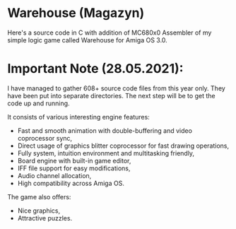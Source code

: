 # Warehouse (Magazyn)

Here's a source code in C with addition of MC680x0 Assembler of my simple logic game called 
Warehouse for Amiga OS 3.0.

# Important Note (28.05.2021):

I have managed to gather 608+ source code files from this year only.
They have been put into separate directories. The next step will be to 
get the code up and running.

It consists of various interesting engine features:
- Fast and smooth animation with double-buffering and video coprocessor sync,
- Direct usage of graphics blitter coprocessor for fast drawing operations,
- Fully system, intuition environment and multitasking friendly,
- Board engine with built-in game editor,
- IFF file support for easy modifications,
- Audio channel allocation,
- High compatibility across Amiga OS.

The game also offers:
- Nice graphics,
- Attractive puzzles.
